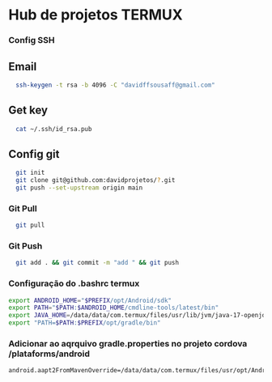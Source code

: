 # Hub de projetos TERMUX

### Config SSH
## Email
```sh
  ssh-keygen -t rsa -b 4096 -C "davidffsousaff@gmail.com"
```

## Get key
```sh
  cat ~/.ssh/id_rsa.pub
```
## Config git
```sh
  git init
  git clone git@github.com:davidprojetos/?.git
  git push --set-upstream origin main
```

### Git Pull
```sh
  git pull
```

### Git Push
```sh
  git add . && git commit -m "add " && git push
```

### Configuração do .bashrc termux
```sh
export ANDROID_HOME="$PREFIX/opt/Android/sdk"
export PATH="$PATH:$ANDROID_HOME/cmdline-tools/latest/bin"
export JAVA_HOME=/data/data/com.termux/files/usr/lib/jvm/java-17-openjdk
export "PATH=$PATH:$PREFIX/opt/gradle/bin"
```


### Adicionar ao aqrquivo gradle.properties no projeto cordova /plataforms/android

```sh
android.aapt2FromMavenOverride=/data/data/com.termux/files/usr/opt/Android/sdk/build-tools/34.0.0/aapt2
```